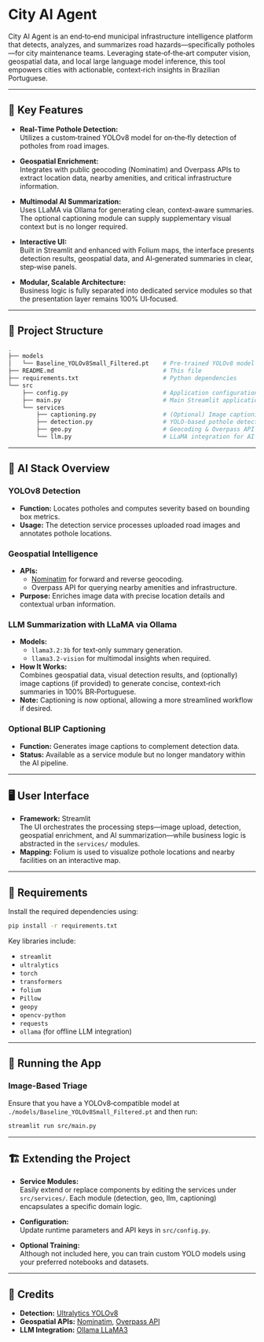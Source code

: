 # City AI Agent

City AI Agent is an end‑to‑end municipal infrastructure intelligence platform that detects, analyzes, and summarizes road hazards—specifically potholes—for city maintenance teams. Leveraging state‑of‑the‑art computer vision, geospatial data, and local large language model inference, this tool empowers cities with actionable, context‑rich insights in Brazilian Portuguese.

---

## 🚀 Key Features

- **Real‑Time Pothole Detection:**  
  Utilizes a custom‑trained YOLOv8 model for on‑the‑fly detection of potholes from road images.
  
- **Geospatial Enrichment:**  
  Integrates with public geocoding (Nominatim) and Overpass APIs to extract location data, nearby amenities, and critical infrastructure information.
  
- **Multimodal AI Summarization:**  
  Uses LLaMA via Ollama for generating clean, context‑aware summaries. The optional captioning module can supply supplementary visual context but is no longer required.
  
- **Interactive UI:**  
  Built in Streamlit and enhanced with Folium maps, the interface presents detection results, geospatial data, and AI‑generated summaries in clear, step‑wise panels.

- **Modular, Scalable Architecture:**  
  Business logic is fully separated into dedicated service modules so that the presentation layer remains 100% UI‑focused.

---

## 📂 Project Structure

```bash
.
├── models
│   └── Baseline_YOLOv8Small_Filtered.pt    # Pre‑trained YOLOv8 model for pothole detection
├── README.md                               # This file
├── requirements.txt                        # Python dependencies
└── src
    ├── config.py                           # Application configuration and secrets
    ├── main.py                             # Main Streamlit application
    └── services
        ├── captioning.py                   # (Optional) Image captioning using BLIP
        ├── detection.py                    # YOLO‑based pothole detection logic
        ├── geo.py                          # Geocoding & Overpass API integrations
        └── llm.py                          # LLaMA integration for AI insight & summary generation
```

---

## 🧠 AI Stack Overview

### YOLOv8 Detection

- **Function:** Locates potholes and computes severity based on bounding box metrics.
- **Usage:** The detection service processes uploaded road images and annotates pothole locations.

### Geospatial Intelligence

- **APIs:**  
  - [Nominatim](https://nominatim.openstreetmap.org/) for forward and reverse geocoding.
  - Overpass API for querying nearby amenities and infrastructure.
- **Purpose:** Enriches image data with precise location details and contextual urban information.

### LLM Summarization with LLaMA via Ollama

- **Models:**
  - `llama3.2:3b` for text‑only summary generation.
  - `llama3.2-vision` for multimodal insights when required.
- **How It Works:**  
  Combines geospatial data, visual detection results, and (optionally) image captions (if provided) to generate concise, context‑rich summaries in 100% BR‑Portuguese.
- **Note:** Captioning is now optional, allowing a more streamlined workflow if desired.

### Optional BLIP Captioning

- **Function:** Generates image captions to complement detection data.
- **Status:** Available as a service module but no longer mandatory within the AI pipeline.

---

## 🖥️ User Interface

- **Framework:** Streamlit  
  The UI orchestrates the processing steps—image upload, detection, geospatial enrichment, and AI summarization—while business logic is abstracted in the `services/` modules.
- **Mapping:** Folium is used to visualize pothole locations and nearby facilities on an interactive map.

---

## 🧰 Requirements

Install the required dependencies using:

```bash
pip install -r requirements.txt
```

Key libraries include:

- `streamlit`
- `ultralytics`
- `torch`
- `transformers`
- `folium`
- `Pillow`
- `geopy`
- `opencv-python`
- `requests`
- `ollama` (for offline LLM integration)

---

## 🚀 Running the App

### Image-Based Triage

Ensure that you have a YOLOv8‑compatible model at `./models/Baseline_YOLOv8Small_Filtered.pt` and then run:

```bash
streamlit run src/main.py
```

---

## 🏗️ Extending the Project

- **Service Modules:**  
  Easily extend or replace components by editing the services under `src/services/`. Each module (detection, geo, llm, captioning) encapsulates a specific domain logic.
  
- **Configuration:**  
  Update runtime parameters and API keys in `src/config.py`.

- **Optional Training:**  
  Although not included here, you can train custom YOLO models using your preferred notebooks and datasets.

---

## 📣 Credits

- **Detection:** [Ultralytics YOLOv8](https://github.com/ultralytics/ultralytics)
- **Geospatial APIs:** [Nominatim](https://nominatim.openstreetmap.org/), [Overpass API](https://overpass-api.de/)
- **LLM Integration:** [Ollama LLaMA3](https://ollama.com/)
